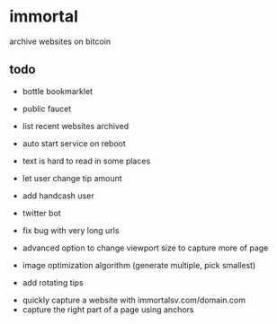 # immortal

archive websites on bitcoin

## todo

* bottle bookmarklet
* public faucet
* list recent websites archived
* auto start service on reboot
* text is hard to read in some places
* let user change tip amount
* add handcash user
* twitter bot
* fix bug with very long urls
* advanced option to change viewport size to capture more of page
* image optimization algorithm (generate multiple, pick smallest)

* add rotating tips
 - quickly capture a website with immortalsv.com/domain.com
 - capture the right part of a page using anchors

